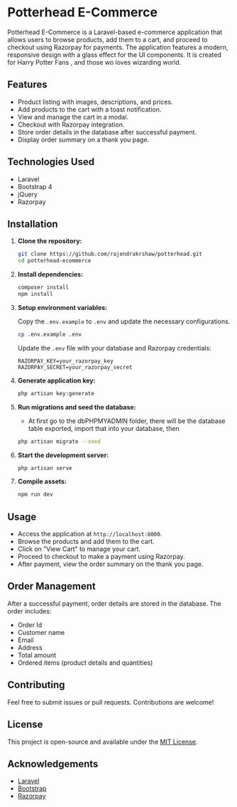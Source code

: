 # Potterhead E-Commerce

Potterhead E-Commerce is a Laravel-based e-commerce application that allows users to browse products, add them to a cart, and proceed to checkout using Razorpay for payments. The application features a modern, responsive design with a glass effect for the UI components. It is created for Harry Potter Fans , and those wo loves wizarding world.

## Features

- Product listing with images, descriptions, and prices.
- Add products to the cart with a toast notification.
- View and manage the cart in a modal.
- Checkout with Razorpay integration.
- Store order details in the database after successful payment.
- Display order summary on a thank you page.

## Technologies Used

- Laravel
- Bootstrap 4
- jQuery
- Razorpay

## Installation

1. **Clone the repository:**

    ```bash
    git clone https://github.com/rajendrakrshaw/potterhead.git
    cd potterhead-ecommerce
    ```

2. **Install dependencies:**

    ```bash
    composer install
    npm install
    ```

3. **Setup environment variables:**

    Copy the `.env.example` to `.env` and update the necessary configurations.

    ```bash
    cp .env.example .env
    ```

    Update the `.env` file with your database and Razorpay credentials:

    ```env
    RAZORPAY_KEY=your_razorpay_key
    RAZORPAY_SECRET=your_razorpay_secret
    ```

4. **Generate application key:**

    ```bash
    php artisan key:generate
    ```

5. **Run migrations and seed the database:**
   
   - At first go to the dbPHPMYADMIN folder, there will be the database table exported, import that into your database, then

    ```bash
    php artisan migrate --seed
    ```

6. **Start the development server:**

    ```bash
    php artisan serve
    ```

7. **Compile assets:**

    ```bash
    npm run dev
    ```

## Usage

- Access the application at `http://localhost:8000`.
- Browse the products and add them to the cart.
- Click on "View Cart" to manage your cart.
- Proceed to checkout to make a payment using Razorpay.
- After payment, view the order summary on the thank you page.

## Order Management

After a successful payment, order details are stored in the database. The order includes:

- Order Id
- Customer name
- Email
- Address
- Total amount
- Ordered items (product details and quantities)

## Contributing

Feel free to submit issues or pull requests. Contributions are welcome!

## License

This project is open-source and available under the [MIT License](LICENSE).

## Acknowledgements

- [Laravel](https://laravel.com/)
- [Bootstrap](https://getbootstrap.com/)
- [Razorpay](https://razorpay.com/)

